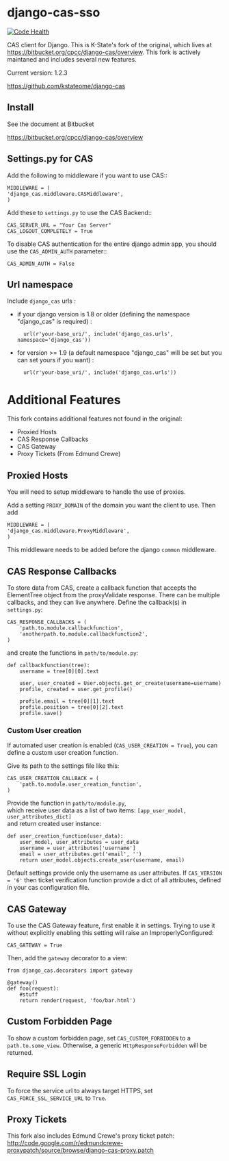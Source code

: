 # django-cas-sso

[![Code Health](https://landscape.io/github/unistra/django-cas/master/landscape.svg?style=flat)](https://landscape.io/github/unistra/django-cas/master)

CAS client for Django.  This is K-State&#39;s fork of the original, which lives at
https://bitbucket.org/cpcc/django-cas/overview.  This fork is actively maintaned and
includes several new features.

Current version: 1.2.3

https://github.com/kstateome/django-cas


## Install


See the document at Bitbucket

https://bitbucket.org/cpcc/django-cas/overview

## Settings.py for CAS

Add the following to middleware if you want to use CAS::

    MIDDLEWARE = (
    'django_cas.middleware.CASMiddleware',
    )


Add these to ``settings.py`` to use the CAS Backend::


    CAS_SERVER_URL = "Your Cas Server"
    CAS_LOGOUT_COMPLETELY = True

To disable CAS authentication for the entire django admin app, you should use the ``CAS_ADMIN_AUTH`` parameter::

    CAS_ADMIN_AUTH = False

## Url namespace

Include `django_cas` urls :

* if your django version is 1.8 or older (defining the namespace "django_cas" is required) :

		url(r'your-base_uri/', include('django_cas.urls', namespace='django_cas'))

* for version >= 1.9 (a default namespace "django_cas" will be set but you can set yours if you want) :

		url(r'your-base_uri/', include('django_cas.urls'))


# Additional Features

This fork contains additional features not found in the original:
*  Proxied Hosts
*  CAS Response Callbacks
*  CAS Gateway
*  Proxy Tickets (From Edmund Crewe)

## Proxied Hosts

You will need to setup middleware to handle the use of proxies.

Add a setting ``PROXY_DOMAIN`` of the domain you want the client to use.  Then add

    MIDDLEWARE = (
    'django_cas.middleware.ProxyMiddleware',
    )

This middleware needs to be added before the django ``common`` middleware.


## CAS Response Callbacks

To store data from CAS, create a callback function that accepts the ElementTree object from the
proxyValidate response. There can be multiple callbacks, and they can live anywhere. Define the
callback(s) in ``settings.py``:

    CAS_RESPONSE_CALLBACKS = (
        'path.to.module.callbackfunction',
        'anotherpath.to.module.callbackfunction2',
    )

and create the functions in ``path/to/module.py``:

    def callbackfunction(tree):
        username = tree[0][0].text

        user, user_created = User.objects.get_or_create(username=username)
        profile, created = user.get_profile()

        profile.email = tree[0][1].text
        profile.position = tree[0][2].text
        profile.save()

### Custom User creation 

If automated user creation is enabled (``CAS_USER_CREATION = True``), you can define a custom user creation function.

Give its path to the settings file like this:

	CAS_USER_CREATION_CALLBACK = (
		'path.to.module.user_creation_function',
	)

Provide the function in ``path/to/module.py``,  
which receive user data as a list of two items: ``[app_user_model, user_attributes_dict]``   
and return created user instance:  

	def user_creation_function(user_data):
		user_model, user_attributes = user_data
		username = user_attributes['username']
		email = user_attributes.get('email', '')
		return user_model.objects.create_user(username, email)		

Default settings provide only the username as user attributes.
If ``CAS_VERSION = '6'`` then ticket verification function provide a dict of all attributes, 
defined in your cas configuration file.

## CAS Gateway

To use the CAS Gateway feature, first enable it in settings. Trying to use it without explicitly
enabling this setting will raise an ImproperlyConfigured:

    CAS_GATEWAY = True

Then, add the ``gateway`` decorator to a view:

    from django_cas.decorators import gateway

    @gateway()
    def foo(request):
        #stuff
        return render(request, 'foo/bar.html')


## Custom Forbidden Page

To show a custom forbidden page, set ``CAS_CUSTOM_FORBIDDEN`` to a ``path.to.some_view``.  Otherwise,
a generic ``HttpResponseForbidden`` will be returned.

## Require SSL Login

To force the service url to always target HTTPS, set ``CAS_FORCE_SSL_SERVICE_URL`` to ``True``.

## Proxy Tickets

This fork also includes Edmund Crewe's proxy ticket patch:
http://code.google.com/r/edmundcrewe-proxypatch/source/browse/django-cas-proxy.patch
